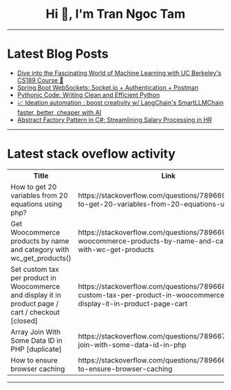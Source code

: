 <h1 align="center">Hi 👋, I'm Tran Ngoc Tam</h1>

---

# Latest Blog Posts 
<!-- BLOG-POST-LIST:START -->
- [Dive into the Fascinating World of Machine Learning with UC Berkeley&#39;s CS189 Course 🤖](https://dev.to/getvm/dive-into-the-fascinating-world-of-machine-learning-with-uc-berkeleys-cs189-course-1coe)
- [Spring Boot WebSockets: Socket.io + Authentication + Postman](https://dev.to/ratnesh_2003/spring-boot-websockets-socketio-authentication-postman-32j3)
- [Pythonic Code: Writing Clean and Efficient Python](https://dev.to/ekvll/pythonic-code-writing-clean-and-efficient-python-32h8)
- [📈 Ideation automation : boost creativity w/ LangChain&#39;s SmartLLMChain faster, better, cheaper with AI](https://dev.to/adriens/ideation-automation-boost-creativity-w-langchains-smartllmchain-faster-better-cheaper-with-ai-314l)
- [Abstract Factory Pattern in C#: Streamlining Salary Processing in HR](https://dev.to/dazevedo/abstract-factory-pattern-in-c-streamlining-salary-processing-in-hr-1din)
<!-- BLOG-POST-LIST:END -->

---

# Latest stack oveflow activity
<table>
  <tr><th>Title</th><th>Link</th></tr>
  <!-- STACKOVERFLOW:START --><tr><td>How to get 20 variables from 20 equations using php?</td><td>https://stackoverflow.com/questions/78966905/how-to-get-20-variables-from-20-equations-using-php</td></tr><tr><td>Get Woocommerce products by name and category with wc_get_products&lpar;&rpar;</td><td>https://stackoverflow.com/questions/78966901/get-woocommerce-products-by-name-and-category-with-wc-get-products</td></tr><tr><td>Set custom tax per product in Woocommerce and display it in product page / cart / checkout [closed]</td><td>https://stackoverflow.com/questions/78966845/set-custom-tax-per-product-in-woocommerce-and-display-it-in-product-page-cart</td></tr><tr><td>Array Join With Some Data ID in PHP [duplicate]</td><td>https://stackoverflow.com/questions/78966733/array-join-with-some-data-id-in-php</td></tr><tr><td>How to ensure browser caching</td><td>https://stackoverflow.com/questions/78966678/how-to-ensure-browser-caching</td></tr><!-- STACKOVERFLOW:END -->
</table>

---


